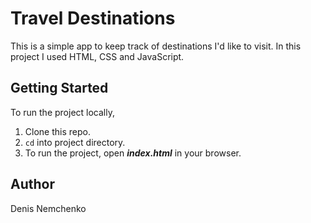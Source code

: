 # Travel Destinations

This is a simple app to keep track of destinations I'd like to visit.
In this project I used HTML, CSS and JavaScript. 

## Getting Started
To run the project locally,
1. Clone this repo.
2. ```cd``` into project directory.
3. To run the project, open ***index.html*** in your browser.

## Author
Denis Nemchenko
